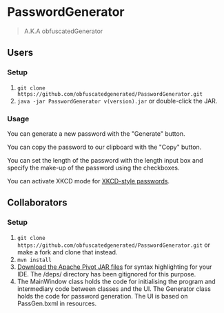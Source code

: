# PasswordGenerator
> A.K.A obfuscatedGenerator

## Users

### Setup

1. `git clone https://github.com/obfuscatedgenerated/PasswordGenerator.git`
2. `java -jar PasswordGenerator v(version).jar` or double-click the JAR.

### Usage

You can generate a new password with the "Generate" button.

You can copy the password to our clipboard with the "Copy" button.

You can set the length of the password with the length input box and specify the make-up of the password using the checkboxes.

You can activate XKCD mode for [XKCD-style passwords](https://xkcd.com/936/).

<!-- 
UNCOMMENT WHEN FEATURE IS RELEASED

You can set a custom delimiter per characters using the delimiter options.

-->


## Collaborators

### Setup

1. `git clone https://github.com/obfuscatedgenerated/PasswordGenerator.git` or make a fork and clone that instead.
2. `mvn install`
3. [Download the Apache Pivot JAR files](https://dlcdn.apache.org//pivot/binaries/apache-pivot-2.0.5.zip) for syntax highlighting for your IDE. The /deps/ directory has been gitignored for this purpose.
4. The MainWindow class holds the code for initialising the program and intermediary code between classes and the UI. The Generator class holds the code for password generation. The UI is based on PassGen.bxml in resources.
